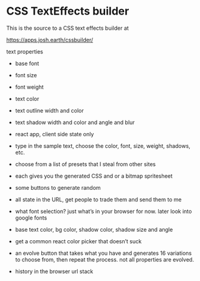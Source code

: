 # CSS TextEffects builder

This is the source to a CSS text effects builder at

https://apps.josh.earth/cssbuilder/

text properties

* base font
* font size
* font weight
* text color
* text outline width and color
* text shadow width and color and angle and blur

* react app, client side state only
* type in the sample text, choose the color, font, size, weight, shadows, etc.
* choose from a list of presets that I steal from other sites
* each gives you the generated CSS and or a bitmap spritesheet
* some buttons to generate random
* all state in the URL, get people to trade them and send them to me
* what font selection? just what’s in your browser for now. later look into google fonts
* base text color, bg color, shadow color, shadow size and angle
* get a common react color picker that doesn’t suck
* an evolve button that takes what you have and generates 16 variations to choose from, then repeat the process. not all properties are evolved.
* history in the browser url stack



